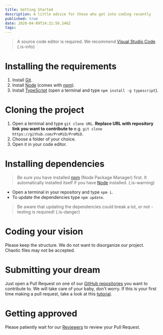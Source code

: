 ```yaml
---
title: Getting Started
description: A little advice for those who got into coding recently
published: true
date: 2020-04-09T14:21:58.246Z
tags: 
---
```


> A source code editor is required. We recommend [Visual Studio Code](https://code.visualstudio.com/).
{.is-info}

# Installing the requirements
1. Install [Git](https://git-scm.com/).
2. Install [Node](https://nodejs.org/en/) (comes with [npm](https://www.npmjs.com/)).
3. Install [TypeScript](https://www.typescriptlang.org/index.html#download-links) (open a terminal and type ``npm install -g typescript``).

# Cloning the project
1. Open a terminal and type ``git clone URL``. **Replace URL with repository link you want to contribute to** 
e.g. ``git clone https://github.com/PreMiD/PreMiD``.
2. Choose a folder of your choice.
3. Open it in your code editor.

# Installing dependencies
> Be sure you have installed [npm](https://www.npmjs.com/) (Node Package Manager) first. It automatically installed itself if you have [Node](https://nodejs.org/en/) installed.
{.is-warning}

- Open a terminal in your repository and type ``npm i``.
- To update the dependencies type ``npm update``.

> Be aware that updating the dependencies could break a lot, or not - testing is required!
{.is-danger}

# Coding your vision
Please keep the structure. We do not want to disorganize our project. Chaotic files may not be accepted.

# Submitting your dream
Just open a Pull Request on one of our [GitHub repositories](https://github.com/PreMiD/) you want to contribute to. We will take care of your baby, don't worry.
If this is your first time making a pull request, take a look at this [tutorial](https://help.github.com/en/articles/creating-a-pull-request).

# Getting approved
Please patiently wait for our [Reviewers](https://docs.premid.app/en/dev/presence/guidelines#presence-reviewers) to review your Pull Request.
